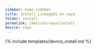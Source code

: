 ```yaml
---
sidebar: home_sidebar
title: Install LineageOS on vayu
folder: install
permalink: /devices/vayu/install
device: vayu
---
```

{% include templates/device_install.md %}
